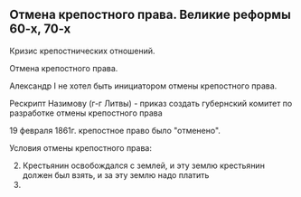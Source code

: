 
## Отмена крепостного права. Великие реформы 60-х, 70-х  

Кризис крепостнических отношений.

Отмена крепостного права. 

Александр I не хотел быть инициатором отмены крепостного права. 

Рескрипт Назимову (г-г Литвы) - приказ создать губернский комитет по разработке отмены крепостного права 

19 февраля 1861г. крепостное право было "отменено".

Условия отмены крепостного права:

2. Крестьянин освобождался с землей, и эту землю крестьянин должен был взять, и за эту землю надо платить 
3. 